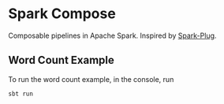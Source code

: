 # Spark Compose

Composable pipelines in Apache Spark. Inspired by [Spark-Plug](https://github.com/springnz/sparkplug).

## Word Count Example

To run the word count example, in the console, run
```
sbt run
```
